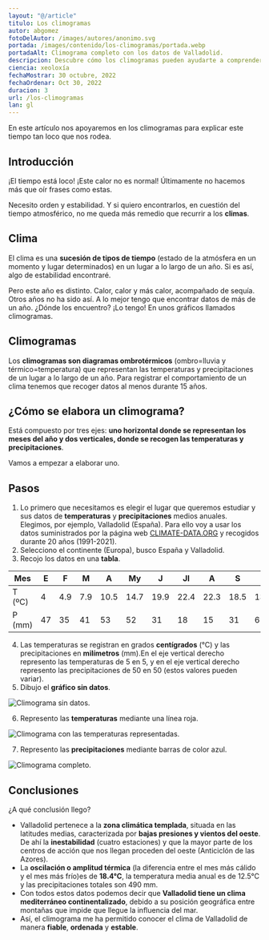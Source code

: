 ```yaml
---
layout: "@/article"
titulo: Los climogramas
autor: abgomez
fotoDelAutor: /images/autores/anonimo.svg
portada: /images/contenido/los-climogramas/portada.webp
portadaAlt: Climograma completo con los datos de Valladolid.
descripcion: Descubre cómo los climogramas pueden ayudarte a comprender y prever el clima
ciencia: xeoloxía
fechaMostrar: 30 octubre, 2022
fechaOrdenar: Oct 30, 2022
duracion: 3 
url: /los-climogramas
lan: gl
---
```


En este artículo nos apoyaremos en los climogramas para explicar este tiempo tan loco que nos rodea.

## Introducción

¡El tiempo está loco! ¡Este calor no es normal! Últimamente no hacemos más que oír frases como estas.

Necesito orden y estabilidad. Y si quiero encontrarlos, en cuestión del tiempo atmosférico, no me queda más remedio que recurrir a los **climas**.

## Clima

El clima es una **sucesión de tipos de tiempo** (estado de la atmósfera en un momento y lugar determinados) en un lugar a lo largo de un año. Si es así, algo de estabilidad encontraré.

Pero este año es distinto. Calor, calor y más calor, acompañado de sequía. Otros años no ha sido así. A lo mejor tengo que encontrar datos de más de un año. ¿Dónde los encuentro? ¡Lo tengo! En unos gráficos llamados climogramas.

## Climogramas

Los **climogramas son diagramas ombrotérmicos** (ombro=lluvia y térmico=temperatura) que representan las temperaturas y precipitaciones de un lugar a lo largo de un año. Para registrar el comportamiento de un clima tenemos que recoger datos al menos durante 15 años.

## ¿Cómo se elabora un climograma?

Está compuesto por tres ejes: **uno horizontal donde se representan los meses del año y dos verticales, donde se recogen las temperaturas y precipitaciones**.

Vamos a empezar a elaborar uno.

## Pasos

1. Lo primero que necesitamos es elegir el lugar que queremos estudiar y sus datos de **temperaturas** y **precipitaciones** medios anuales. Elegimos, por ejemplo, Valladolid (España). Para ello voy a usar los datos suministrados por la página web [CLIMATE-DATA.ORG](https://en.climate-data.org/) y recogidos durante 20 años (1991-2021).
2. Selecciono el continente (Europa), busco España y Valladolid.
3. Recojo los datos en una **tabla**.

| Mes | E | F | M | A | My | J | Jl | A | S | O | N | D |
|----------|----------|----------|----------|----------|----------|----------|----------|----------|----------|----------|----------|----------|
T (ºC) | 4 | 4.9 | 7.9 | 10.5 | 14.7 | 19.9 | 22.4 | 22.3 | 18.5 | 13.5 | 7.3 | 4.5
P (mm) | 47 | 35 | 41 | 53 | 52 | 31 | 18 | 15 | 31 | 61 | 56 | 50

4. Las temperaturas se registran en grados **centígrados** (°C) y las precipitaciones en **milímetros** (mm).En el eje vertical derecho represento las temperaturas de 5 en 5, y en el eje vertical derecho represento las precipitaciones de 50 en 50 (estos valores pueden variar).
5. Dibujo el **gráfico sin datos**.

![Climograma sin datos.](/images/contenido/los-climogramas/climograma-vacio.webp)

6. Represento las **temperaturas** mediante una línea roja.

![Climograma con las temperaturas representadas.](/images/contenido/los-climogramas/climograma-temperaturas.webp)

7. Represento las **precipitaciones** mediante barras de color azul.

![Climograma completo.](/images/contenido/los-climogramas/climograma-completo.webp)

## Conclusiones

¿A qué conclusión llego?

- Valladolid pertenece a la **zona climática templada**, situada en las latitudes medias, caracterizada por **bajas presiones y vientos del oeste**. De ahí la **inestabilidad** (cuatro estaciones) y que la mayor parte de los centros de acción que nos llegan proceden del oeste (Anticiclón de las Azores).
- La **oscilación o amplitud térmica** (la diferencia entre el mes más cálido y el mes más frío)es de **18.4°C**, la temperatura media anual es de 12.5°C y las precipitaciones totales son 490 mm.
- Con todos estos datos podemos decir que **Valladolid tiene un clima mediterráneo continentalizado**, debido a su posición geográfica entre montañas que impide que llegue la influencia del mar.
- Así, el climograma me ha permitido conocer el clima de Valladolid de manera **fiable**, **ordenada** y **estable**.